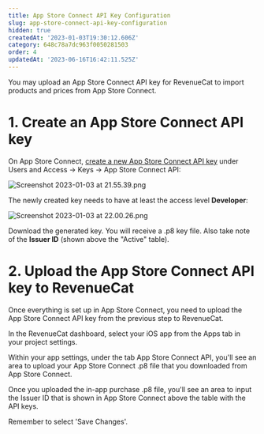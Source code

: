 ```yaml
---
title: App Store Connect API Key Configuration
slug: app-store-connect-api-key-configuration
hidden: true
createdAt: '2023-01-03T19:30:12.606Z'
category: 648c78a7dc963f0050281503
order: 4
updatedAt: '2023-06-16T16:42:11.525Z'
---
```

You may upload an App Store Connect API key for RevenueCat to import products and prices from App Store Connect. 

# 1. Create an App Store Connect API key

On App Store Connect, [create a new App Store Connect API key](https://developer.apple.com/documentation/appstoreconnectapi/creating_api_keys_for_app_store_connect_api) under Users and Access → Keys → App Store Connect API:

![](https://files.readme.io/de40cd6-Screenshot_2023-01-03_at_21.55.39.png "Screenshot 2023-01-03 at 21.55.39.png")



The newly created key needs to have at least the access level **Developer**:

![](https://files.readme.io/0f8e598-Screenshot_2023-01-03_at_22.00.26.png "Screenshot 2023-01-03 at 22.00.26.png")



Download the generated key. You will receive a .p8 key file. Also take note of the **Issuer ID** (shown above the "Active" table).

# 2. Upload the App Store Connect API key to RevenueCat

Once everything is set up in App Store Connect, you need to upload the App Store Connect API key from the previous step to RevenueCat. 

In the RevenueCat dashboard, select your iOS app from the Apps tab in your project settings.

Within your app settings, under the tab App Store Connect API, you'll see an area to upload your App Store Connect .p8 file that you downloaded from App Store Connect. 

Once you uploaded the in-app purchase .p8 file, you'll see an area to input the Issuer ID that is shown in App Store Connect above the table with the API keys.

Remember to select 'Save Changes'.